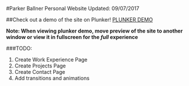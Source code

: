 #Parker Ballner Personal Website
Updated: 09/07/2017

##Check out a demo of the site on Plunker!
[PLUNKER DEMO](http://plnkr.co/edit/w5CSQh)

**Note: When viewing plunker demo, move preview of the site to another window or view it in fullscreen for the *full* experience**

###TODO:
1. Create Work Experience Page
2. Create Projects Page
3. Create Contact Page
4. Add transitions and animations
